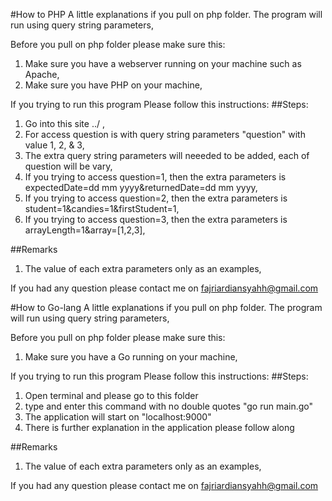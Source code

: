 #How to PHP
A little explanations if you pull on php folder. 
The program will run using query string parameters,

Before you pull on php folder please make sure this:
1. Make sure you have a webserver running on your machine such as Apache,
2. Make sure you have PHP on your machine,

If you trying to run this program
Please follow this instructions:
##Steps:
1. Go into this site ../ ,
2. For access question is with query string parameters "question" with value 1, 2, & 3,
3. The extra query string parameters will neeeded to be added, each of question will be vary, 
4. If you trying to access question=1, then the extra parameters is expectedDate=dd mm yyyy&returnedDate=dd mm yyyy,
5. If you trying to access question=2, then the extra parameters is student=1&candies=1&firstStudent=1,
6. If you trying to access question=3, then the extra parameters is arrayLength=1&array=[1,2,3],

##Remarks
1. The value of each extra parameters only as an examples,

If you had any question please contact me on fajriardiansyahh@gmail.com

#How to Go-lang
A little explanations if you pull on php folder. 
The program will run using query string parameters,

Before you pull on php folder please make sure this:
1. Make sure you have a Go running on your machine,

If you trying to run this program
Please follow this instructions:
##Steps:
1. Open terminal and please go to this folder
2. type and enter this command with no double quotes "go run main.go"
3. The application will start on "localhost:9000"
4. There is further explanation in the application please follow along

##Remarks
1. The value of each extra parameters only as an examples,

If you had any question please contact me on fajriardiansyahh@gmail.com
